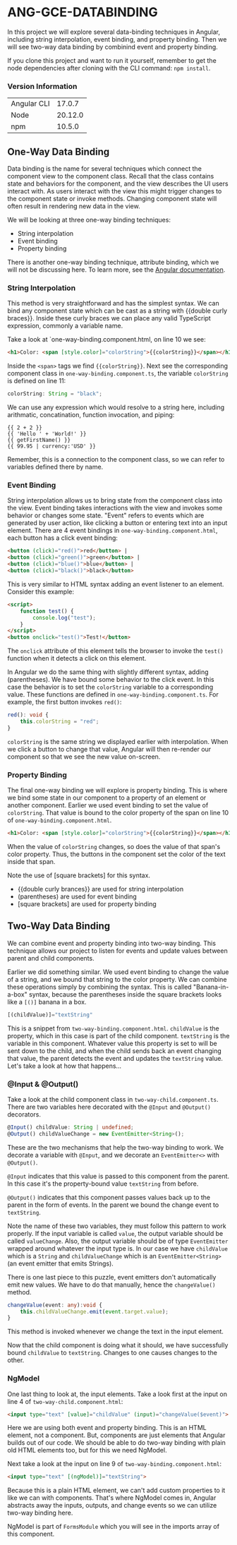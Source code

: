 # ANG-GCE-DATABINDING
In this project we will explore several data-binding techniques in Angular, including string interpolation, event binding, and property binding. Then we will see two-way data binding by combinind event and property binding.
 
If you clone this project and want to run it yourself, remember to get the node dependencies after cloning with the CLI command: `npm install`.

### Version Information
|  |  |
| ----------- | ------- |
| Angular CLI | 17.0.7  |
| Node        | 20.12.0 |
| npm         | 10.5.0  |

## One-Way Data Binding
Data binding is the name for several techniques which connect the component view to the component class. Recall that the class contains state and behaviors for the component, and the view describes the UI users interact with. As users interact with the view this might trigger changes to the component state or invoke methods. Changing component state will often result in rendering new data in the view.

We will be looking at three one-way binding techniques:
 - String interpolation
 - Event binding
 - Property binding

There is another one-way binding technique, attribute binding, which we will not be discussing here. To learn more, see the [Angular documentation](https://angular.dev/guide/templates/attribute-binding).

### String Interpolation
This method is very straightforward and has the simplest syntax. We can bind any component state which can be cast as a string with {{double curly braces}}. Inside these curly braces we can place any valid TypeScript expression, commonly a variable name.

Take a look at `one-way-binding.component.html, on line 10 we see:

```HTML
<h1>Color: <span [style.color]="colorString">{{colorString}}</span></h1>
```
Inside the `<span>` tags we find `{{colorString}}`. Next see the corresponding component class in `one-way-binding.component.ts`, the variable `colorString` is defined on line 11:

```TypeScript
colorString: String = "black";
```

We can use any expression which would resolve to a string here, including arithmatic, concatination, function invocation, and piping:

```TS
{{ 2 + 2 }} 
{{ 'Hello ' + 'World!' }}
{{ getFirstName() }}
{{ 99.95 | currency:'USD' }}
```

Remember, this is a connection to the component class, so we can refer to variables defined there by name. 

### Event Binding
String interpolation allows us to bring state from the component class into the view. Event binding takes interactions with the view and invokes some behavior or changes some state. "Event" refers to events which are generated by user action, like clicking a button or entering text into an input element. There are 4 event bindings in `one-way-binding.component.html`, each button has a click event binding:

```HTML
<button (click)="red()">red</button> | 
<button (click)="green()">green</button> | 
<button (click)="blue()">blue</button> | 
<button (click)="black()">black</button>
```

This is very similar to HTML syntax adding an event listener to an element. Consider this example:

```HTML
<script>
    function test() {
        console.log("test");
    }
</script>
<button onclick="test()">Test!</button>
```

The `onclick` attribute of this element tells the browser to invoke the `test()` function when it detects a click on this element. 

In Angular we do the same thing with slightly different syntax, adding (parentheses). We have bound some behavior to the click event. In this case the behavior is to set the `colorString` variable to a corresponding value. These functions are defined in `one-way-binding.component.ts`. For example, the first button invokes `red()`:

```TypeScript
red(): void {
    this.colorString = "red";
}
```
`colorString` is the same string we displayed earlier with interpolation. When we click a button to change that value, Angular will then re-render our component so that we see the new value on-screen.

### Property Binding
The final one-way binding we will explore is property binding. This is where we bind some state in our component to a property of an element or another component. Earlier we used event binding to set the value of `colorString`. That value is bound to the color property of the span on line 10 of `one-way-binding.component.html`. 

```HTML
<h1>Color: <span [style.color]="colorString">{{colorString}}</span></h1>
```

When the value of `colorString` changes, so does the value of that span's color property. Thus, the buttons in the component set the color of the text inside that span. 

Note the use of [square brackets] for this syntax. 
 - {{double curly brances}} are used for string interpolation
 - (parentheses) are used for event binding
 - [square brackets] are used for property binding

## Two-Way Data Binding
We can combine event and property binding into two-way binding. This technique allows our project to listen for events and update values between parent and child components.

Earlier we did something similar. We used event binding to change the value of a string, and we bound that string to the color property. We can combine these operations simply by combining the syntax. This is called "Banana-in-a-box" syntax, because the parentheses inside the square brackets looks like a `[()]` banana in a box.

```TypeScript
[(childValue)]="textString"
```
This is a snippet from `two-way-binding.component.html`. `childValue` is the property, which in this case is part of the child component. `textString` is the variable in this component. Whatever value this property is set to will be sent down to the child, and when the child sends back an event changing that value, the parent detects the event and updates the `textString` value. Let's take a look at how that happens...

### @Input & @Output()
Take a look at the child component class in `two-way-child.component.ts`. There are two variables here decorated with the `@Input` and `@Output()` decorators. 

```TypeScript
@Input() childValue: String | undefined;
@Output() childValueChange = new EventEmitter<String>();
```
These are the two mechanisms that help the two-way binding to work. We decorate a variable with `@Input`, and we decorate an `EventEmitter<>` with `@Output()`.

`@Input` indicates that this value is passed to this component from the parent. In this case it's the property-bound value `textString` from before.

`@Output()` indicates that this component passes values back up to the parent in the form of events. In the parent we bound the change event to `textString`. 

Note the name of these two variables, they must follow this pattern to work properly. If the input variable is called `value`, the output variable should be called `valueChange`. Also, the output variable should be of type `EventEmitter` wrapped around whatever the input type is. In our case we have `childValue` which is a `String` and `childValueChange` which is an `EventEmitter<String>` (an event emitter that emits Strings). 

There is one last piece to this puzzle, event emitters don't automatically emit new values. We have to do that manually, hence the `changeValue()` method.

```TypeScript
changeValue(event: any):void {
    this.childValueChange.emit(event.target.value);
}
```
This method is invoked whenever we change the text in the input element.

Now that the child component is doing what it should, we have successfully bound `childValue` to `textString`. Changes to one causes changes to the other.

### NgModel

One last thing to look at, the input elements. Take a look first at the input on line 4 of `two-way-child.component.html`:
```HTML
<input type="text" [value]="childValue" (input)="changeValue($event)">
```
Here we are using both event and property binding. This is an HTML element, not a component. But, components are just elements that Angular builds out of our code. We should be able to do two-way binding with plain old HTML elements too, but for this we need NgModel.

Next take a look at the input on line 9 of `two-way-binding.component.html`:

```HTML
<input type="text" [(ngModel)]="textString">
```
Because this is a plain HTML element, we can't add custom properties to it like we can with components. That's where NgModel comes in, Angular abstracts away the inputs, outputs, and change events so we can utilize two-way binding here.

NgModel is part of `FormsModule` which you will see in the imports array of this component.